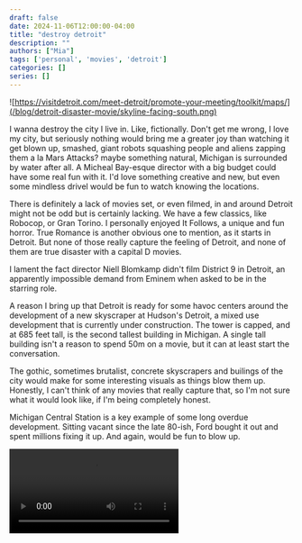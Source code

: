 ```yaml
---
draft: false
date: 2024-11-06T12:00:00-04:00
title: "destroy detroit"
description: ""
authors: ["Mia"]
tags: ['personal', 'movies', 'detroit']
categories: []
series: []
---
```


![https://visitdetroit.com/meet-detroit/promote-your-meeting/toolkit/maps/](/blog/detroit-disaster-movie/skyline-facing-south.png)

I wanna destroy the city I live in. Like, fictionally. Don't get me wrong, I love my city, but seriously nothing would bring me a greater joy than watching it get blown up, smashed, giant robots squashing people and aliens zapping them a la Mars Attacks? maybe something natural, Michigan is surrounded by water after all. A Micheal Bay-esque director with a big budget could have some real fun with it. I'd love something creative and new, but even some mindless drivel would be fun to watch knowing the locations.

There is definitely a lack of movies set, or even filmed, in and around Detroit might not be odd but is certainly lacking. We have a few classics, like Robocop, or Gran Torino. I personally enjoyed It Follows, a unique and fun horror. True Romance is another obvious one to mention, as it starts in Detroit. But none of those really capture the feeling of Detroit, and none of them are true disaster with a capital D movies.

I lament the fact director Niell Blomkamp didn't film District 9 in Detroit, an apparently impossible demand from Eminem when asked to be in the starring role.

A reason I bring up that Detroit is ready for some havoc centers around the development of a new skyscraper at Hudson's Detroit, a mixed use development that is currently under construction. The tower is capped, and at 685 feet tall, is the second tallest building in Michigan. A single tall building isn't a reason to spend 50m on a movie, but it can at least start the conversation.

The gothic, sometimes brutalist, concrete skyscrapers and builings of the city would make for some interesting visuals as things blow them up. Honestly, I can't think of any movies that really capture that, so I'm not sure what it would look like, if I'm being completely honest.

Michigan Central Station is a key example of some long overdue development. Sitting vacant since the late 80-ish, Ford bought it out and spent millions fixing it up. And again, would be fun to blow up.

<video style="max-width:100%" controls>
  <source src="/blog/detroit-disaster-movie/MC-web-small-480.webm" type="video/webm">
</video>
